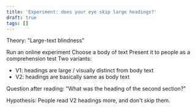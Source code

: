 ```yaml
---
title: 'Experiment: does your eye skip large headings?'
draft: true
tags: []
---
```


Theory:
"Large-text blindness"

Run an online experiment
Choose a body of text
Present it to people as a comprehension test
Two variants:

* V1: headings are large / visually distinct from body text
* V2: headings are basically same as body text

Question after reading:
"What was the heading of the second section?"

Hypothesis:
People read V2 headings more, and don't skip them.
